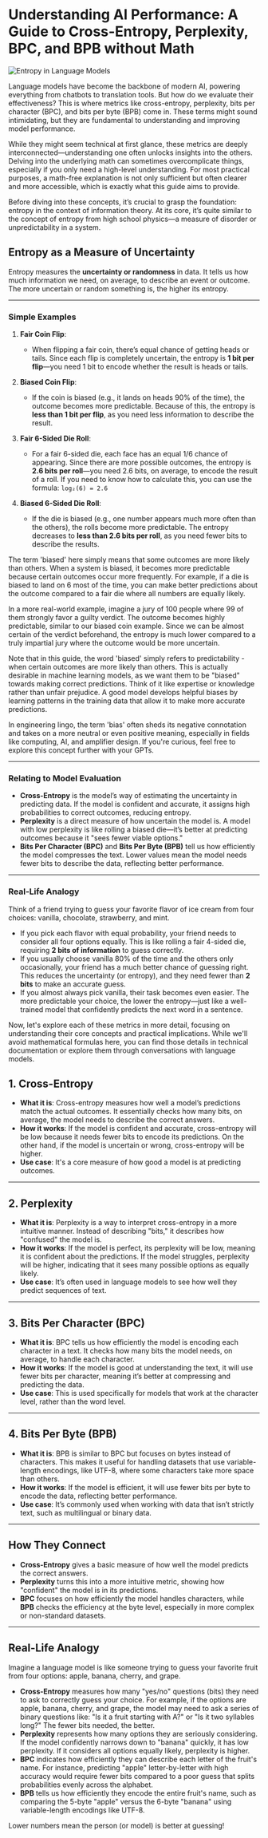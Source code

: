 # Understanding AI Performance: A Guide to Cross-Entropy, Perplexity, BPC, and BPB without Math

![Entropy in Language Models](images/202412/20241215-01.png)

Language models have become the backbone of modern AI, powering everything from chatbots to translation tools. But how do we evaluate their effectiveness? This is where metrics like cross-entropy, perplexity, bits per character (BPC), and bits per byte (BPB) come in. These terms might sound intimidating, but they are fundamental to understanding and improving model performance.

While they might seem technical at first glance, these metrics are deeply interconnected—understanding one often unlocks insights into the others. Delving into the underlying math can sometimes overcomplicate things, especially if you only need a high-level understanding. For most practical purposes, a math-free explanation is not only sufficient but often clearer and more accessible, which is exactly what this guide aims to provide.  

Before diving into these concepts, it’s crucial to grasp the foundation: entropy in the context of information theory. At its core, it’s quite similar to the concept of entropy from high school physics—a measure of disorder or unpredictability in a system.

## Entropy as a Measure of Uncertainty

Entropy measures the **uncertainty or randomness** in data. It tells us how much information we need, on average, to describe an event or outcome. The more uncertain or random something is, the higher its entropy.

---

### Simple Examples

1. **Fair Coin Flip**:

   - When flipping a fair coin, there’s equal chance of getting heads or tails. Since each flip is completely uncertain, the entropy is **1 bit per flip**—you need 1 bit to encode whether the result is heads or tails.

2. **Biased Coin Flip**:

   - If the coin is biased (e.g., it lands on heads 90% of the time), the outcome becomes more predictable. Because of this, the entropy is **less than 1 bit per flip**, as you need less information to describe the result.

3. **Fair 6-Sided Die Roll**:

   - For a fair 6-sided die, each face has an equal 1/6 chance of appearing. Since there are more possible outcomes, the entropy is **2.6 bits per roll**—you need 2.6 bits, on average, to encode the result of a roll. If you need to know how to calculate this, you can use the formula: `log₂(6) = 2.6`

4. **Biased 6-Sided Die Roll**:

   - If the die is biased (e.g., one number appears much more often than the others), the rolls become more predictable. The entropy decreases to **less than 2.6 bits per roll**, as you need fewer bits to describe the results.

The term 'biased' here simply means that some outcomes are more likely than others. When a system is biased, it becomes more predictable because certain outcomes occur more frequently. For example, if a die is biased to land on 6 most of the time, you can make better predictions about the outcome compared to a fair die where all numbers are equally likely.

In a more real-world example, imagine a jury of 100 people where 99 of them strongly favor a guilty verdict. The outcome becomes highly predictable, similar to our biased coin example. Since we can be almost certain of the verdict beforehand, the entropy is much lower compared to a truly impartial jury where the outcome would be more uncertain.

Note that in this guide, the word 'biased' simply refers to predictability - when certain outcomes are more likely than others. This is actually desirable in machine learning models, as we want them to be "biased" towards making correct predictions. Think of it like expertise or knowledge rather than unfair prejudice. A good model develops helpful biases by learning patterns in the training data that allow it to make more accurate predictions.

In engineering lingo, the term 'bias' often sheds its negative connotation and takes on a more neutral or even positive meaning, especially in fields like computing, AI, and amplifier design. If you're curious, feel free to explore this concept further with your GPTs.

---

### Relating to Model Evaluation

- **Cross-Entropy** is the model’s way of estimating the uncertainty in predicting data. If the model is confident and accurate, it assigns high probabilities to correct outcomes, reducing entropy.
- **Perplexity** is a direct measure of how uncertain the model is. A model with low perplexity is like rolling a biased die—it’s better at predicting outcomes because it "sees fewer viable options."
- **Bits Per Character (BPC)** and **Bits Per Byte (BPB)** tell us how efficiently the model compresses the text. Lower values mean the model needs fewer bits to describe the data, reflecting better performance.

---

### Real-Life Analogy

Think of a friend trying to guess your favorite flavor of ice cream from four choices: vanilla, chocolate, strawberry, and mint.

- If you pick each flavor with equal probability, your friend needs to consider all four options equally. This is like rolling a fair 4-sided die, requiring **2 bits of information** to guess correctly.
- If you usually choose vanilla 80% of the time and the others only occasionally, your friend has a much better chance of guessing right. This reduces the uncertainty (or entropy), and they need fewer than **2 bits** to make an accurate guess.
- If you almost always pick vanilla, their task becomes even easier. The more predictable your choice, the lower the entropy—just like a well-trained model that confidently predicts the next word in a sentence.

Now, let's explore each of these metrics in more detail, focusing on understanding their core concepts and practical implications. While we'll avoid mathematical formulas here, you can find those details in technical documentation or explore them through conversations with language models.

## 1. Cross-Entropy

- **What it is**: Cross-entropy measures how well a model’s predictions match the actual outcomes. It essentially checks how many bits, on average, the model needs to describe the correct answers.
- **How it works**: If the model is confident and accurate, cross-entropy will be low because it needs fewer bits to encode its predictions. On the other hand, if the model is uncertain or wrong, cross-entropy will be higher.
- **Use case**: It's a core measure of how good a model is at predicting outcomes.

---

## 2. Perplexity

- **What it is**: Perplexity is a way to interpret cross-entropy in a more intuitive manner. Instead of describing "bits," it describes how "confused" the model is.
- **How it works**: If the model is perfect, its perplexity will be low, meaning it is confident about the predictions. If the model struggles, perplexity will be higher, indicating that it sees many possible options as equally likely.
- **Use case**: It’s often used in language models to see how well they predict sequences of text.

---

## 3. Bits Per Character (BPC)

- **What it is**: BPC tells us how efficiently the model is encoding each character in a text. It checks how many bits the model needs, on average, to handle each character.
- **How it works**: If the model is good at understanding the text, it will use fewer bits per character, meaning it’s better at compressing and predicting the data.
- **Use case**: This is used specifically for models that work at the character level, rather than the word level.

---

## 4. Bits Per Byte (BPB)

- **What it is**: BPB is similar to BPC but focuses on bytes instead of characters. This makes it useful for handling datasets that use variable-length encodings, like UTF-8, where some characters take more space than others.
- **How it works**: If the model is efficient, it will use fewer bits per byte to encode the data, reflecting better performance.
- **Use case**: It’s commonly used when working with data that isn’t strictly text, such as multilingual or binary data.

---

## How They Connect

- **Cross-Entropy** gives a basic measure of how well the model predicts the correct answers.
- **Perplexity** turns this into a more intuitive metric, showing how "confident" the model is in its predictions.
- **BPC** focuses on how efficiently the model handles characters, while **BPB** checks the efficiency at the byte level, especially in more complex or non-standard datasets.

---

## Real-Life Analogy

Imagine a language model is like someone trying to guess your favorite fruit from four options: apple, banana, cherry, and grape.

- **Cross-Entropy** measures how many "yes/no" questions (bits) they need to ask to correctly guess your choice. For example, if the options are apple, banana, cherry, and grape, the model may need to ask a series of binary questions like: "Is it a fruit starting with A?" or "Is it two syllables long?" The fewer bits needed, the better.
- **Perplexity** represents how many options they are seriously considering. If the model confidently narrows down to "banana" quickly, it has low perplexity. If it considers all options equally likely, perplexity is higher.
- **BPC** indicates how efficiently they can describe each letter of the fruit's name. For instance, predicting "apple" letter-by-letter with high accuracy would require fewer bits compared to a poor guess that splits probabilities evenly across the alphabet.
- **BPB** tells us how efficiently they encode the entire fruit's name, such as comparing the 5-byte "apple" versus the 6-byte "banana" using variable-length encodings like UTF-8.

Lower numbers mean the person (or model) is better at guessing!

